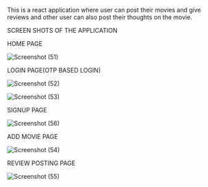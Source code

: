
This is a react application where user can post their movies and give reviews and other user can also post their thoughts on the movie.

SCREEN SHOTS OF THE APPLICATION


HOME PAGE

![Screenshot (51)](https://user-images.githubusercontent.com/22121873/227791140-23cc58ba-0cde-4996-8254-77513b993f5b.png)

LOGIN PAGE(OTP BASED LOGIN)

![Screenshot (52)](https://user-images.githubusercontent.com/22121873/227791175-a2df8e79-222e-4937-8095-e1a561238dcf.png)

![Screenshot (53)](https://user-images.githubusercontent.com/22121873/227791227-03af70b5-f1b2-45c7-a236-a5a189c73a54.png)

SIGNUP PAGE

![Screenshot (56)](https://user-images.githubusercontent.com/22121873/227791349-e7a933c4-f49b-4037-9629-b6592294b134.png)



ADD MOVIE PAGE


![Screenshot (54)](https://user-images.githubusercontent.com/22121873/227791247-9eb95f20-bf30-4f18-b79e-4bac2442a549.png)


REVIEW POSTING PAGE

![Screenshot (55)](https://user-images.githubusercontent.com/22121873/227791273-93d180b3-2844-4d38-aa7f-33e39a471cfc.png)
